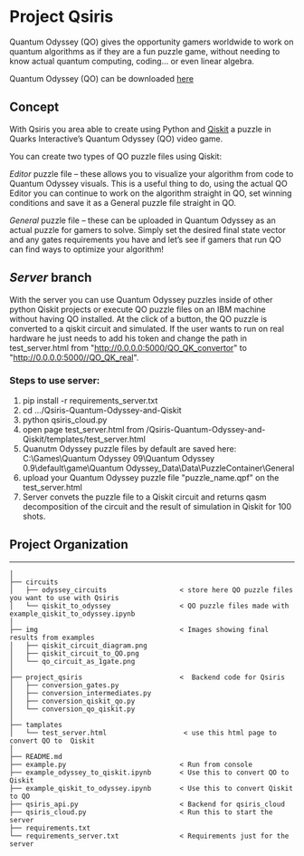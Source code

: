 # Project Qsiris

Quantum Odyssey (QO) gives the opportunity gamers worldwide to work on quantum algorithms 
as if they are a fun puzzle game, without needing to know actual 
quantum computing, coding... or even linear algebra.  

Quantum Odyssey (QO) can be downloaded [here](https://www.quarksinteractive.com/) 


## Concept

With Qsiris you area able to create using Python and [Qiskit](https://qiskit.org) a puzzle in 
Quarks Interactive’s Quantum Odyssey (QO) video game.

You can create two types of QO puzzle files using Qiskit: 

*Editor* puzzle file – these allows you to visualize your algorithm 
from code to Quantum Odyssey visuals. This is a useful thing to do,
 using the actual QO Editor you can continue to work on the algorithm 
 straight in QO, set winning conditions and save it as a General puzzle 
 file straight in QO. 

*General* puzzle file – these can be uploaded in Quantum Odyssey as an 
actual puzzle for gamers to solve. Simply set the desired final state vector 
and any gates requirements you have and let’s see if gamers that run QO can 
find ways to optimize your algorithm! 


## *Server* branch 
 
With the server you can use Quantum Odyssey puzzles inside of other python Qiskit projects or execute QO puzzle files on an IBM machine without having QO installed. At the click of a button, the QO puzzle is converted to a qiskit circuit and simulated. If the user wants to run on real hardware he just needs to add his token and change the path in test_server.html  from "http://0.0.0.0:5000/QO_QK_convertor" to  "http://0.0.0.0:5000//QO_QK_real".

### Steps to use server: 
1. pip install -r requirements_server.txt
2.   cd .../Qsiris-Quantum-Odyssey-and-Qiskit
3. python qsiris_cloud.py
4. open page test_server.html from /Qsiris-Quantum-Odyssey-and-Qiskit/templates/test_server.html
5. Quanutm Odyssey puzzle files by default are saved here: C:\Games\Quantum Odyssey 09\Quantum Odyssey 0.9\default\game\Quantum Odyssey_Data\Data\PuzzleContainer\General
6. upload your Quantum Odyssey puzzle file "puzzle_name.qpf" on the test_server.html
7. Server convets the puzzle file to a Qiskit circuit and returns qasm decomposition of the circuit and the result of simulation in Qiskit for 100 shots.



## Project Organization
-------------
    │
    ├── circuits                                    
    │   ├── odyssey_circuits                  < store here QO puzzle files you want to use with Qsiris            
    │   └── qiskit_to_odyssey                 < QO puzzle files made with example_qiskit_to_odyssey.ipynb 
    │
    ├── img                                   < Images showing final results from examples
    │   ├── qiskit_circuit_diagram.png
    │   ├── qiskit_circuit_to_QO.png
    │   └── qo_circuit_as_1gate.png
    │
    ├── project_qsiris                        <  Backend code for Qsiris 
    │   ├── conversion_gates.py                      
    │   ├── conversion_intermediates.py
    │   ├── conversion_qiskit_qo.py
    │   └── conversion_qo_qiskit.py    
    │
    ├── tamplates                       
    │   └── test_server.html                   < use this html page to convert QO to  Qiskit 
    │
    ├── README.md
    ├── example.py                            < Run from console
    ├── example_odyssey_to_qiskit.ipynb       < Use this to convert QO to Qiskit 
    ├── example_qiskit_to_odyssey.ipynb       < Use this to convert Qiskit to QO 
    ├── qsiris_api.py                         < Backend for qsiris_cloud
    ├── qsiris_cloud.py                       < Run this to start the server
    ├── requirements.txt
    └── requirements_server.txt               < Requirements just for the server 

